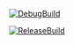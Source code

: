 [![DebugBuild](https://github.com/TakeuchiIori/YoRigine/actions/workflows/Debug.yml/badge.svg)](https://github.com/TakeuchiIori/YoRigine/actions/workflows/Debug.yml)

[![ReleaseBuild](https://github.com/TakeuchiIori/YoRigine/actions/workflows/Release.yml/badge.svg)](https://github.com/TakeuchiIori/YoRigine/actions/workflows/Release.yml)
